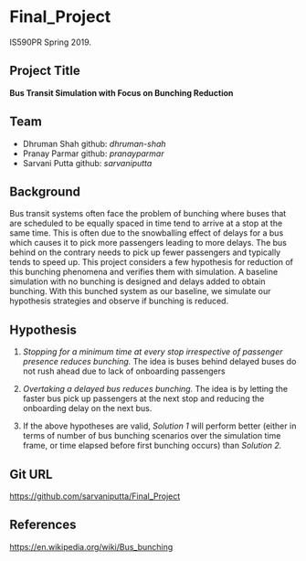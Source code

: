 # Final_Project
IS590PR Spring 2019.

## Project Title
**Bus Transit Simulation with Focus on Bunching Reduction**

## Team
- Dhruman Shah github: *dhruman-shah*
- Pranay Parmar github: *pranayparmar*
- Sarvani Putta github: *sarvaniputta*

## Background
Bus transit systems often face the problem of bunching where buses that are scheduled to be equally spaced in time tend to arrive at a stop at the same time.
This is often due to the snowballing effect of delays for a bus which causes it to pick more passengers leading to more delays. The bus behind on the contrary needs to pick up
fewer passengers and typically tends to speed up. This project considers a few hypothesis for reduction of this bunching phenomena and verifies them with simulation. A baseline
simulation with no bunching is designed and delays added to obtain bunching. With this bunched system as our baseline, we simulate our hypothesis strategies and observe if bunching
is reduced.

## Hypothesis
1) *Stopping for a minimum time at every stop irrespective of passenger presence reduces bunching.* The idea is buses behind delayed buses do not rush ahead due to lack of onboarding passengers

2) *Overtaking a delayed bus reduces bunching.* The idea is by letting the faster bus pick up passengers at the next stop and reducing the onboarding delay on the next bus.

3) If the above hypotheses are valid, *Solution 1* will perform better (either in terms of number of bus bunching scenarios over the simulation time frame, or time elapsed before first bunching occurs) than *Solution 2.*

## Git URL
https://github.com/sarvaniputta/Final_Project

## References
https://en.wikipedia.org/wiki/Bus_bunching

